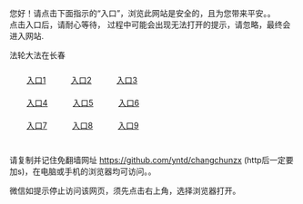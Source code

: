 您好！请点击下面指示的“入口”，浏览此网站是安全的，且为您带来平安。。 <br/>
点击入口后，请耐心等待， 过程中可能会出现无法打开的提示，请忽略，最终会进入网站. </br>

法轮大法在长春<br/>
<div style="padding:10px"><a style="margin:20px" target="_blank" href="https://d4h03wh3fokbx.cloudfront.net/2Qpsp?fvxtshaw" id="ccLink1" rel="nofollow">入口1</a> <a target="_blank" style="margin:20px" href="https://d1oc96q0ekx7oj.cloudfront.net/2Qpsp?xvcvd" id="ccLink2" rel="nofollow">入口2</a> <a style="margin:20px" target="_blank" href="https://d18oucmpyuk2az.cloudfront.net/2Qpsp?nrjhoks" id="ccLink3" rel="nofollow">入口3</a></div>

<div style="padding:10px" ><a style="margin:20px" target="_blank" href="https://d4h03wh3fokbx.cloudfront.net/2Qpsp?fvxtshaw" id="ccLink4" rel="nofollow">入口4</a> <a style="margin:20px" href="https://d1oc96q0ekx7oj.cloudfront.net/2Qpsp?xvcvd" target="_blank" id="ccLink5" rel="nofollow">入口5</a> <a style="margin:20px" href="https://d18oucmpyuk2az.cloudfront.net/2Qpsp?nrjhoks" target="_blank" id="ccLink6" rel="nofollow">入口6</a></div>

<div style="padding:10px"><a style="margin:20px" target="_blank" href="https://d4h03wh3fokbx.cloudfront.net/2Qpsp?fvxtshaw" id="ccLink7" rel="nofollow">入口7</a> <a style="margin:20px" href="https://d1oc96q0ekx7oj.cloudfront.net/2Qpsp?xvcvd" target="_blank" id="ccLink8" rel="nofollow">入口8</a> <a style="margin:20px" target="_blank" href="https://d18oucmpyuk2az.cloudfront.net/2Qpsp?nrjhoks" id="ccLink9" rel="nofollow">入口9</a></div>

<br/>



请复制并记住免翻墙网址 https://github.com/yntd/changchunzx (http后一定要加s)，在电脑或手机的浏览器均可访问。。<br/>

微信如提示停止访问该网页，须先点击右上角，选择浏览器打开。
